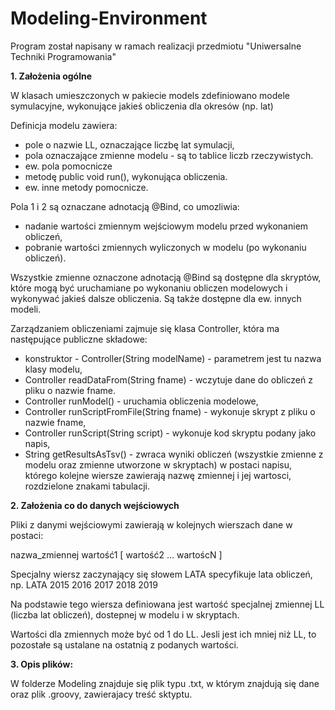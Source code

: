 # Modeling-Environment

Program został napisany w ramach realizacji przedmiotu "Uniwersalne Techniki Programowania"

**1. Założenia ogólne**

W klasach umieszczonych w pakiecie models zdefiniowano modele symulacyjne, wykonujące jakieś obliczenia dla okresów (np. lat)

Definicja modelu zawiera:
- pole o nazwie LL, oznaczające liczbę lat symulacji,
- pola oznaczające zmienne modelu - są to tablice liczb rzeczywistych.
- ew. pola pomocnicze
- metodę public void run(), wykonująca obliczenia.
- ew. inne metody pomocnicze.
  
Pola 1 i 2 są oznaczane adnotacją @Bind, co umozliwia:
- nadanie wartości zmiennym wejściowym modelu przed wykonaniem obliczeń,
- pobranie wartości zmiennych wyliczonych w modelu (po wykonaniu obliczeń).

Wszystkie zmienne oznaczone adnotacją @Bind są dostępne dla skryptów, które mogą być uruchamiane po wykonaniu obliczen modelowych i  wykonywać jakieś dalsze obliczenia.
Są także dostępne dla ew. innych modeli.

Zarządzaniem obliczeniami zajmuje się klasa Controller, która ma następujące publiczne składowe:
- konstruktor - Controller(String modelName) - parametrem jest tu nazwa klasy modelu,
- Controller readDataFrom(String fname) - wczytuje dane do obliczeń z  pliku o nazwie fname.
- Controller runModel() - uruchamia obliczenia modelowe,
- Controller runScriptFromFile(String fname)  - wykonuje skrypt z pliku o nazwie fname,
- Controller runScript(String script) - wykonuje kod skryptu podany jako napis,
- String getResultsAsTsv() - zwraca wyniki obliczeń (wszystkie zmienne z modelu oraz zmienne utworzone w skryptach) w postaci  napisu, którego kolejne wiersze zawierają nazwę zmiennej i jej wartosci, rozdzielone znakami tabulacji.


**2.  Założenia co do danych wejściowych**

Pliki z danymi wejściowymi zawierają w kolejnych wierszach dane w postaci:

nazwa_zmiennej wartość1  [ wartość2 ... wartoścN ]

Specjalny wiersz zaczynający się słowem LATA specyfikuje lata obliczeń, np.
LATA  2015 2016 2017 2018 2019

Na podstawie tego wiersza definiowana jest wartość specjalnej zmiennej LL (liczba lat obliczeń), dostepnej w modelu i w skryptach.

Wartości dla zmiennych może być od 1 do LL.
Jesli jest ich mniej niż LL, to pozostałe są ustalane na ostatnią z podanych wartości.


**3. Opis plików:**

W folderze Modeling znajduje się plik typu .txt, w którym znajdują się dane oraz plik .groovy, zawierajacy treść sktyptu.
